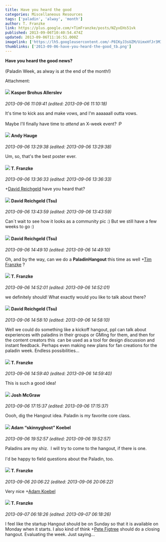```yaml
---
title: Have you heard the good
categories: Miscellaneous Resources
tags: ['paladin', 'alway', 'month']
author: T. Franzke
link: https://plus.google.com/+TimFranzke/posts/NZyxEHs51vk
published: 2013-09-06T10:40:54.474Z
updated: 2013-09-06T11:16:51.000Z
imagelink: ['https://lh5.googleusercontent.com/-P8IKyJ3sUZM/UimxHfJr3MI/AAAAAAAABM0/SsauoZDyLpM/DW_PaladinWeek_Banner.jpg']
thumblinks: ['2013-09-06-have-you-heard-the-good_tb.png']
---
```


<b>Have you heard the good news?</b><br /><br />(Paladin Week, as alway is at the end of the month!)


Attachment:

<a href='https://plus.google.com/photos/110330901807759406775/albums/5920457924767404993/5920457927334550722?authkey=COSxvuiRpsOHdQ&sqi=100084733231320276299&sqsi=ce1a3f63-0134-470d-90ae-6eb5a12174e9'></a>


<div id='comment z12qvfoptzbvhfyg004chrfb3r3xupugn5o'>
  <h4><img src='{{site.baseurl}}//images/avatars/110937611143261107555_photo.jpg'> Kasper Brohus Allerslev</h4>
      <p><cite>2013-09-06 11:09:41 (edited: 2013-09-06 11:10:18)</cite></p>
        <p>It&#39;s time to kick ass and make vows, and I&#39;m aaaaaall outta vows.<br /><br />Maybe I&#39;ll finally have time to <i>attend</i> an X-week event? :P</p>
</div>
        

<div id='comment z12qvfoptzbvhfyg004chrfb3r3xupugn5o'>
  <h4><img src='{{site.baseurl}}//images/avatars/102653333914811527237_photo.jpg'> Andy Hauge</h4>
      <p><cite>2013-09-06 13:29:38 (edited: 2013-09-06 13:29:38)</cite></p>
        <p>Um, so, that&#39;s the best poster ever.</p>
</div>
        

<div id='comment z12qvfoptzbvhfyg004chrfb3r3xupugn5o'>
  <h4><img src='{{site.baseurl}}//images/avatars/110330901807759406775_photo.jpg'> T. Franzke</h4>
      <p><cite>2013-09-06 13:36:33 (edited: 2013-09-06 13:36:33)</cite></p>
        <p><span class="proflinkWrapper"><span class="proflinkPrefix">+</span><a class="proflink" href="https://plus.google.com/101087642948316619884" oid="101087642948316619884">David Reichgeld</a></span> have you heard that?</p>
</div>
        

<div id='comment z12qvfoptzbvhfyg004chrfb3r3xupugn5o'>
  <h4><img src='{{site.baseurl}}//images/avatars/101087642948316619884_photo.jpg'> David Reichgeld (Tsu)</h4>
      <p><cite>2013-09-06 13:43:59 (edited: 2013-09-06 13:43:59)</cite></p>
        <p>Can´t wait to see how it looks as a community pic :) But we still have a few weeks to go :)</p>
</div>
        

<div id='comment z12qvfoptzbvhfyg004chrfb3r3xupugn5o'>
  <h4><img src='{{site.baseurl}}//images/avatars/101087642948316619884_photo.jpg'> David Reichgeld (Tsu)</h4>
      <p><cite>2013-09-06 14:49:10 (edited: 2013-09-06 14:49:10)</cite></p>
        <p>Oh, and by the way, can we do a <b>PaladinHangout</b> this time as well <span class="proflinkWrapper"><span class="proflinkPrefix">+</span><a class="proflink" href="https://plus.google.com/110330901807759406775" oid="110330901807759406775">Tim Franzke</a></span> ?</p>
</div>
        

<div id='comment z12qvfoptzbvhfyg004chrfb3r3xupugn5o'>
  <h4><img src='{{site.baseurl}}//images/avatars/110330901807759406775_photo.jpg'> T. Franzke</h4>
      <p><cite>2013-09-06 14:52:01 (edited: 2013-09-06 14:52:01)</cite></p>
        <p>we definitely should! What exactly would you like to talk about there?</p>
</div>
        

<div id='comment z12qvfoptzbvhfyg004chrfb3r3xupugn5o'>
  <h4><img src='{{site.baseurl}}//images/avatars/101087642948316619884_photo.jpg'> David Reichgeld (Tsu)</h4>
      <p><cite>2013-09-06 14:58:10 (edited: 2013-09-06 14:58:10)</cite></p>
        <p>Well we could do something like a kickoff hangout, ppl can talk about experiences with paladins in their groups or GMíng for them, and then for the content creators this  can be used as a tool for design discussion and instant feedback. Perhaps even making new plans for fan creations for the paladin week. Endless possibilities...</p>
</div>
        

<div id='comment z12qvfoptzbvhfyg004chrfb3r3xupugn5o'>
  <h4><img src='{{site.baseurl}}//images/avatars/110330901807759406775_photo.jpg'> T. Franzke</h4>
      <p><cite>2013-09-06 14:59:40 (edited: 2013-09-06 14:59:40)</cite></p>
        <p>This is such a good idea! </p>
</div>
        

<div id='comment z12qvfoptzbvhfyg004chrfb3r3xupugn5o'>
  <h4><img src='{{site.baseurl}}//images/avatars/103800051422038412281_photo.jpg'> Josh McGraw</h4>
      <p><cite>2013-09-06 17:15:37 (edited: 2013-09-06 17:15:37)</cite></p>
        <p>Oooh, dig the Hangout idea. Paladin is my favorite core class.</p>
</div>
        

<div id='comment z12qvfoptzbvhfyg004chrfb3r3xupugn5o'>
  <h4><img src='{{site.baseurl}}//images/avatars/112484087750169360510_photo.jpg'> Adam “skinnyghost” Koebel</h4>
      <p><cite>2013-09-06 19:52:57 (edited: 2013-09-06 19:52:57)</cite></p>
        <p>Paladins are my shiz.  I will try to come to the hangout, if there is one.<br /><br />I&#39;d be happy to field questions about the Paladin, too.</p>
</div>
        

<div id='comment z12qvfoptzbvhfyg004chrfb3r3xupugn5o'>
  <h4><img src='{{site.baseurl}}//images/avatars/110330901807759406775_photo.jpg'> T. Franzke</h4>
      <p><cite>2013-09-06 20:06:22 (edited: 2013-09-06 20:06:22)</cite></p>
        <p>Very nice <span class="proflinkWrapper"><span class="proflinkPrefix">+</span><a class="proflink" href="https://plus.google.com/112484087750169360510" oid="112484087750169360510">Adam Koebel</a></span></p>
</div>
        

<div id='comment z12qvfoptzbvhfyg004chrfb3r3xupugn5o'>
  <h4><img src='{{site.baseurl}}//images/avatars/110330901807759406775_photo.jpg'> T. Franzke</h4>
      <p><cite>2013-09-07 06:18:26 (edited: 2013-09-07 06:18:26)</cite></p>
        <p>I feel like the startup Hangout should be on Sunday so that it is available on Monday when it starts. I also kind of think <span class="proflinkWrapper"><span class="proflinkPrefix">+</span><a class="proflink" href="https://plus.google.com/116330810255390693804" oid="116330810255390693804">Pete Figtree</a></span> should do a closing hangout. Evaluating the week. Just saying...</p>
</div>
        